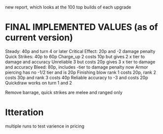 

new report, which looks at the 100 top builds of each upgrade




# FINAL IMPLEMENTED VALUES (as of current version)
Steady: 40p and turn 4 or later
Critical Effect: 20p and -2 damage penalty
Quick Strikes: 40p to 60p
Charge_up 2 costs 10p but gives 2 x tier to damage and accuracy
Unreliable 3 but costs 20p gives 3 x tier to damage and accuracy
Bleed: 80p, includes -tier to damage penalty now
Armor piercing has no -1/2 tier and is 20p
Finishing blow rank 1 costs 20p, rank 2 costs 30p and rank 3 costs 40p
Reliable accuracy to -3 and costs 20p
Quickdraw works on turn 1 and 2

Remove barrage, quick strikes are melee and ranged only


# Itteration
multiple runs to test varience in pricing


